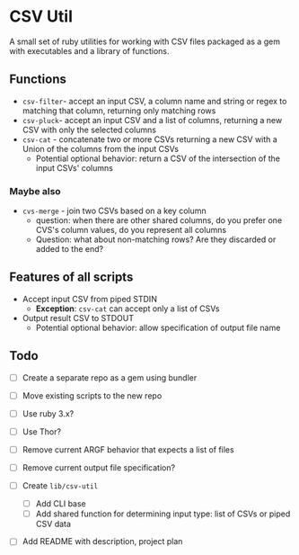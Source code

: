 # CSV Util


A small set of ruby utilities for working with CSV files packaged as a gem with executables and a library of functions.

## Functions

- `csv-filter`- accept an input CSV, a column name and  string or regex to matching that column, returning only matching rows
- `csv-pluck`- accept an input CSV and a list of columns, returning a new CSV with only the selected columns
- `csv-cat` - concatenate two or more CSVs returning a new CSV with a Union of the columns from the input CSVs
  -  Potential optional behavior: return a CSV of the intersection of the input CSVs' columns

### Maybe also

- `cvs-merge` - join two CSVs based on a key column
  - question: when there are other shared columns, do you prefer one CVS's column values, do you represent all columns
  - Question: what about non-matching rows? Are they discarded or added to the end?

## Features of all scripts

- Accept input CSV from piped STDIN
  - **Exception**: `csv-cat` can accept only a list of  CSVs
- Output result CSV to STDOUT
  - Potential optional behavior: allow specification of output file name

## Todo

- [ ] Create a separate repo as a gem using bundler
- [ ] Move existing scripts to the new repo
- [ ] Use ruby 3.x?
- [ ] Use Thor?
- [ ] Remove current ARGF behavior that expects a list of files
- [ ] Remove current output file specification?
- [ ] Create `lib/csv-util`
  - [ ] Add CLI base
  - [ ] Add shared function for determining input type: list of CSVs or piped CSV data
- [ ] Add README with description, project plan



